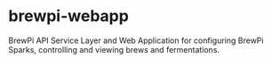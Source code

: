 # brewpi-webapp
BrewPi API Service Layer and Web Application for configuring BrewPi Sparks, controlling and viewing brews and fermentations.
